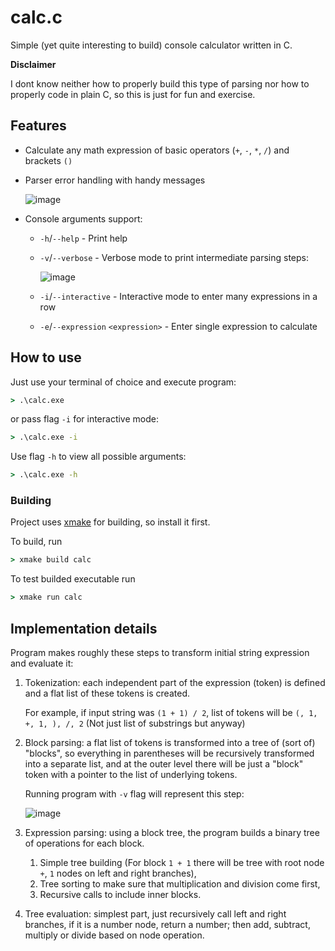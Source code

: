 # calc.c

Simple (yet quite interesting to build) console calculator written in C.

**Disclaimer**

I dont know neither how to properly build this type of parsing nor how to properly code in plain C, so this is just for fun and exercise.


## Features
- Calculate any math expression of basic operators (`+`, `-`, `*`, `/`) and brackets `()`
- Parser error handling with handy messages

  ![image](https://user-images.githubusercontent.com/33173619/231845754-77abd70a-bd25-470a-9ee1-b1d81746b64e.png)
  
- Console arguments support:
  - `-h`/`--help` - Print help
  - `-v`/`--verbose` - Verbose mode to print intermediate parsing steps:
  
    ![image](https://user-images.githubusercontent.com/33173619/231848126-e87ffdb1-0ad4-4b76-9393-834c38f33af2.png)

  - `-i`/`--interactive` - Interactive mode to enter many expressions in a row
  - `-e`/`--expression` `<expression>` - Enter single expression to calculate
  
## How to use

Just use your terminal of choice and execute program:

```cmd
> .\calc.exe
```

or pass flag `-i` for interactive mode:

```cmd
> .\calc.exe -i
```

Use flag `-h` to view all possible arguments:

```cmd
> .\calc.exe -h
```


### Building

Project uses [xmake](https://xmake.io/) for building, so install it first.

To build, run

```cmd
> xmake build calc
```

To test builded executable run

```cmd
> xmake run calc
```


## Implementation details

Program makes roughly these steps to transform initial string expression and evaluate it:

1. Tokenization: each independent part of the expression (token) is defined and a flat list of these tokens is created.

   For example, if input string was `(1 + 1) / 2`, list of tokens will be `(, 1, +, 1, ), /, 2` (Not just list of substrings but anyway)
  
2. Block parsing: a flat list of tokens is transformed into a tree of (sort of) "blocks", so everything in parentheses will be recursively transformed into a separate list, and at the outer level there will be just a "block" token with a pointer to the list of underlying tokens.
  
   Running program with `-v` flag will represent this step:
  
   ![image](https://user-images.githubusercontent.com/33173619/231855165-bf21694f-a3db-4367-890a-cdaf02b34e0a.png)
   
3. Expression parsing: using a block tree, the program builds a binary tree of operations for each block.
   1. Simple tree building (For block `1 + 1` there will be tree with root node `+`, `1` nodes on left and right branches),
   2. Tree sorting to make sure that multiplication and division come first,
   3. Recursive calls to include inner blocks.

4. Tree evaluation: simplest part, just recursively call left and right branches, if it is a number node, return a number; then add, subtract, multiply or divide based on node operation.

